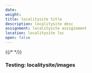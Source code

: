 ```yaml
---
date: 
weight: 
title: localitysite title
description: localitysite desc
assignment: localitysite assiginment
location: localitysite loc
open: false
---
```

{{/* <flickity src="3si/images/3si-sales.jpg" title="3Si marketing content" selectCell="flkty.selectCell( value, isWrapped, isInstant )" > */}}

### Testing: localitysite/images
